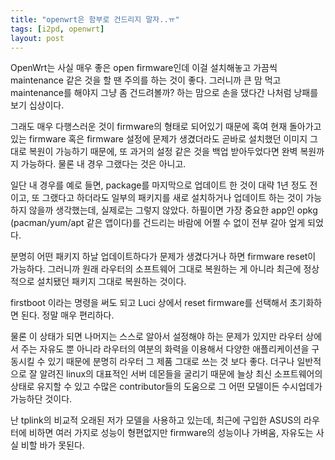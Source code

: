 ```yaml
---
title: "openwrt은 함부로 건드리지 말자..ㅠ"
tags: [i2pd, openwrt]
layout: post
---
```


OpenWrt는 사실 매우 좋은 open firmware인데 이걸 설치해놓고 가끔씩 maintenance 같은 것을 할 땐 주의를 하는 것이 좋다. 그러니까 큰 맘 먹고 maintenance를 해야지 그냥 좀 건드려볼까? 하는 맘으로 손을 댔다간 나처럼 낭패를 보기 십상이다.

그래도 매우 다행스러운 것이 firmware의 형태로 되어있기 때문에 혹여 현재 돌아가고 있는 firmware 혹은 firmware 설정에 문제가 생겼더라도 곧바로 설치했던 이미지 그대로 복원이 가능하기 때문에, 또 과거의 설정 같은 것을 백업 받아두었다면 완벽 복원까지 가능하다. 물론 내 경우 그랬다는 것은 아니고.

일단 내 경우를 예로 들면, package를 마지막으로 업데이트 한 것이 대략 1년 정도 전이고, 또 그랬다고 하더라도 일부의 패키지를 새로 설치하거나 업데이트 하는 것이 가능하지 않을까 생각했는데, 실제로는 그렇지 않았다. 하필이면 가장 중요한 app인 opkg (pacman/yum/apt 같은 앱이다)를 건드리는 바람에 어쩔 수 없이 전부 갈아 엎게 되었다.

분명히 어떤 패키지 하날 업데이트하다가 문제가 생겼다거나 하면 firmware reset이 가능하다. 그러니까 원래 라우터의 소프트웨어 그대로 복원하는 게 아니라 최근에 정상적으로 설치됐던 패키지 그대로 복원하는 것이다. 

firstboot 이라는 명령을 써도 되고 Luci 상에서 reset firmware를 선택해서 초기화하면 된다. 정말 매우 편리하다.

물론 이 상태가 되면 나머지는 스스로 알아서 설정해야 하는 문제가 있지만 라우터 상에서 주는 자유도 뿐 아니라 라우터의 여분의 화력을 이용해서 다양한 애플리케이션을 구동시킬 수 있기 때문에 분명히 라우터 그 제품 그대로 쓰는 것 보다 좋다. 더구나 일반적으로 잘 알려진 linux의 대표적인 서버 데몬들을 굴리기 때문에 늘상 최신 소프트웨어의 상태로 유지할 수 있고 수많은 contributor들의 도움으로 그 어떤 모델이든 수시업데가 가능하단 것이다. 

난 tplink의 비교적 오래된 저가 모델을 사용하고 있는데, 최근에 구입한 ASUS의 라우터에 비하면 여러 가지로 성능이 형편없지만 firmware의 성능이나 가벼움, 자유도는 사실 비할 바가 못된다.